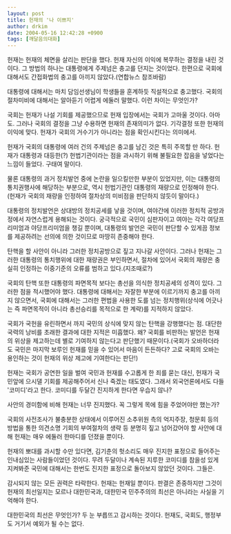 ```yaml
---
layout: post
title: 헌재의 '나 이쁘지'
author: drkim
date: 2004-05-16 12:42:28 +0900
tags: [깨달음의대화]
---
```

헌재는 헌재의 체면을 살리는 판단을 했다. 헌재 자신의 이익에 복무하는 결정을 내린 것이다. 그 방법의 하나는 대통령에게 주제넘은 충고를 던지는 것이었다. 한편으로 국회에 대해서도 간접화법의 충고를 아끼지 않았다.(연합뉴스 참조바람)
  

  
대통령에 대해서는 마치 담임선생님이 학생들을 훈계하듯 직설적으로 충고했다. 국회의 절차미비에 대해서는 알아듣기 어렵게 에둘러 말했다. 이런 차이는 무엇인가?
  

  
국회는 헌재가 나설 기회를 제공했으므로 헌재 입장에서는 국회가 고마울 것이다. 아마도. 그러나 국회의 결정을 그냥 수용하면 헌재의 존재의미가 없다. 기각결정 또한 헌재의 이익에 맞다. 헌재가 국회의 거수기가 아니라는 점을 확인시킨다는 의미에서.
  

  
헌재가 국회의 대통령에 여러 건의 주제넘은 충고를 남긴 것은 특히 주목할 만 하다. 헌재가 대통령과 대등한(?) 헌법기관이라는 점을 과시하기 위해 불필요한 잡음을 넣었다는 느낌이 들었다. 구태여 말이다.
  

  
물론 대통령의 과거 정치발언 중에 논란을 일으킬만한 부분이 있었지만, 이는 대통령의 통치권행사에 해당하는 부분으로, 역시 헌법기관인 대통령의 재량으로 인정해야 한다.(헌재가 국회의 재량을 인정하여 절차상의 미비점을 판단하지 않듯이 말이다.)
  

  
대통령의 정치발언은 상대방의 정치공세를 낳을 것이며, 여야간에 이러한 정치적 공방과정에서 자연스럽게 용해되는 것이다. 궁극적으로 국민이 심판자이고 여야는 각각 여당프리미엄과 야당프리미엄을 챙길 뿐이며, 대통령의 발언은 국민이 판단할 수 있게끔 정보를 제공하려는 선의에 의한 것이므로 마땅히 존중해야 한다.
  

  
탄핵을 할 사안이 아니라 그러한 정치공방으로 짚고 지나갈 사안이다. 그러나 헌재는 그러한 대통령의 통치행위에 대한 재량권은 부인하면서, 절차에 있어서 국회의 재량은 충실히 인정하는 이중기준의 오류를 범하고 있다.(지조때로?)
  

  
국회의 탄핵 또한 대통령의 파면목적 보다는 총선을 의식한 정치공세의 성격이 있다. 그러한 점을 적시했어야 했다. 대통령에 대해서는 자잘한 부분에 이르기까지 충고를 아끼지 않으면서, 국회에 대해서는 그러한 편법을 사용한 도를 넘는 정치행위(상식에 어긋나는 즉 파면목적이 아니라 총선승리를 목적으로 한 계략)를 지적하지 않았다.
  

  
국회가 국헌을 유린하면서 까지 국민의 상식에 맞지 않는 탄핵을 강행했다는 점. 대단한 국력의 낭비를 초래한 결과에 대한 지적은 미흡했다. 왜? 국회를 비판하는 발언은 헌재의 위상을 제고하는데 별로 기여하지 않는다고 판단했기 때문이다.(국회가 오바하더라도 국민은 마지막 보루인 헌재를 믿을 수 있어서 마음이 든든하다? 고로 국회의 오바는 용인하는 것이 헌재의 위상 제고에 기여한다는 판단!)
  

  
헌재는 국회가 공연한 일을 벌여 국민과 헌재를 수고롭게 한 죄를 묻는 대신, 헌재가 국민앞에 으시댈 기회를 제공해주어서 신나 죽겠는 태도였다. 그래서 외국언론에서도 다들 '코미디'라고 한다. 코미디를 두달간 진지하게 한다면 우습지 않나?
  

  
사안의 경미함에 비해 헌재는 너무 진지했다. 꼭 그렇게 목에 힘을 주었어야만 했는가?
  

  
국회의 사전조사가 불충분한 상태에서 이루어진 소추위원 측의 억지주장, 청문회 등의 방법을 통한 의견소명 기회의 부여절차의 생략 등 분명히 짚고 넘어갔어야 할 사안에 대해 헌재는 매우 에둘러 한마디를 던졌을 뿐이다.
  

  
헌재의 뽀대를 과시할 수만 있다면, 김기춘의 헛소리도 매우 진지한 표정으로 들어주는 인내심있는 사람들이었던 것이다. 무려 두달이나 계속된 지루한 코미디를 참을성 있게 지켜봐준 국민에 대해서는 한번도 진지한 표정으로 돌아보지 않았던 것이다. 그들은.
  

  
감시되지 않는 모든 권력은 타락한다. 헌재는 헌재일 뿐이다. 판결은 존중하지만 그것이 헌재의 최선일지는 모르나 대한민국과, 대한민국 민주주의의 최선은 아니라는 사실을 기억해야 한다.
  

  
대한민국의 최선은 무엇인가? 두 눈 부릅뜨고 감시하는 것이다. 헌재도, 국회도, 행정부도 거기서 예외가 될 수는 없다.